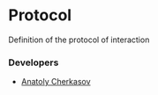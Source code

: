 # Protocol

Definition of the protocol of interaction


### Developers

- [Anatoly Cherkasov](https://github.com/avcherkasov)
